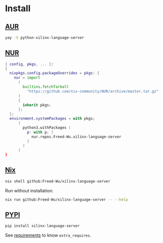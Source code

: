 # Install

## [AUR](https://aur.archlinux.org/packages/xilinx-language-server)

```sh
yay -S python-xilinx-language-server
```

## [NUR](https://nur.nix-community.org/repos/Freed-Wu)

```nix
{ config, pkgs, ... }:
{
  nixpkgs.config.packageOverrides = pkgs: {
    nur = import
      (
        builtins.fetchTarball
          "https://github.com/nix-community/NUR/archive/master.tar.gz"
      )
      {
        inherit pkgs;
      };
  };
  environment.systemPackages = with pkgs;
      (
        python3.withPackages (
          p: with p; [
            nur.repos.Freed-Wu.xilinx-language-server
          ]
        )
      )
}
```

## [Nix](https://nixos.org)

```sh
nix shell github:Freed-Wu/xilinx-language-server
```

Run without installation:

```sh
nix run github:Freed-Wu/xilinx-language-server -- --help
```

## [PYPI](https://pypi.org/project/xilinx-language-server)

```sh
pip install xilinx-language-server
```

See [requirements](requirements) to know `extra_requires`.

